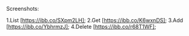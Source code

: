 Screenshots:

1.List [https://ibb.co/SXpm2LH];
2.Get [https://ibb.co/K6wxnDS];
3.Add [https://ibb.co/YbhrmzJ];
4.Delete [https://ibb.co/r68T1WF];
